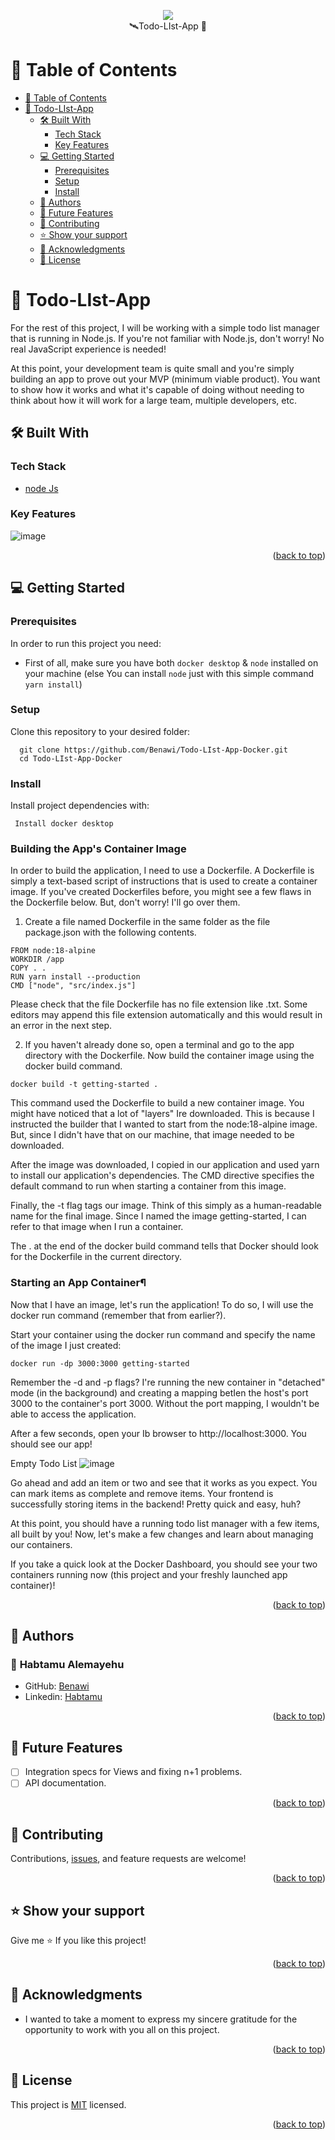 <a name="readme-top"></a>
 <div align="center"><a href="https://github.com/Benawi"><img src="https://github.com/Benawi/Benawi/assets/21217148/de823737-5f7f-4de8-b62e-3fe88c238eab"/></a>
 </div> 
 <div align="center">🛰Todo-LIst-App  🚀</div>

# 📗 Table of Contents

- [📗 Table of Contents](#-table-of-contents)
- [📖 Todo-LIst-App ](#-ruby-group-capstone---catalog-of-my-things-)
  - [🛠 Built With ](#-built-with-)
    - [Tech Stack ](#tech-stack-)
    - [Key Features ](#key-features-)
  - [💻 Getting Started ](#-getting-started-)
    - [Prerequisites](#prerequisites)
    - [Setup](#setup)
    - [Install](#install)
  - [👥 Authors ](#-authors-)
  - [🔭 Future Features ](#-future-features-)
  - [🤝 Contributing ](#-contributing-)
  - [⭐️ Show your support ](#️-show-your-support-)
  - [🙏 Acknowledgments ](#-acknowledgments-)
  - [📝 License ](#-license-)

# 📖 Todo-LIst-App <a name="about-project"></a>
For the rest of this project, I will be working with a simple todo list manager that is running in Node.js. If you're not familiar with Node.js, don't worry! No real JavaScript experience is needed!

At this point, your development team is quite small and you're simply building an app to prove out your MVP (minimum viable product). You want to show how it works and what it's capable of doing without needing to think about how it will work for a large team, multiple developers, etc.

## 🛠 Built With <a name="built-with"></a>

### Tech Stack <a name="tech-stack"></a>
  <ul>
     <li>
      <a href="">
node Js
      </a>
    </li>
  </ul>
  
</ul>

###  Key Features <a name="key-features"></a>
![image](https://github.com/Benawi/Todo-LIst-App-Docker/assets/21217148/09511e0b-a3c4-4bb8-bfb8-235fe782a31d)
<p align="right">(<a href="#readme-top">back to top</a>)</p>

<!-- GETTING STARTED -->

## 💻 Getting Started <a name="getting-started"></a>

### Prerequisites

In order to run this project you need:
- First of all, make sure you have both `docker desktop` & `node` installed on your machine
 (else You can install `node` just with this simple command  ```yarn install```)
### Setup

Clone this repository to your desired folder:

```
  git clone https://github.com/Benawi/Todo-LIst-App-Docker.git
  cd Todo-LIst-App-Docker
```

### Install

Install project dependencies with:

```
 Install docker desktop
```
### Building the App's Container Image
  In order to build the application, I need to use a Dockerfile. A Dockerfile is simply a text-based script of instructions that is used to create a container 
  image. If you've created Dockerfiles before, you might see a few flaws in the Dockerfile below. But, don't worry! I'll go over them.
  
  1. Create a file named Dockerfile in the same folder as the file package.json with the following contents.
  
    FROM node:18-alpine
    WORKDIR /app
    COPY . .
    RUN yarn install --production
    CMD ["node", "src/index.js"]
   
  Please check that the file Dockerfile has no file extension like .txt. Some editors may append this file extension automatically and this would result in an 
  error in the next step.
  
  2. If you haven't already done so, open a terminal and go to the app directory with the Dockerfile. Now build the container image using the docker build command.
  
  ```
  docker build -t getting-started .
  ```
  This command used the Dockerfile to build a new container image. You might have noticed that a lot of "layers" Ire downloaded. This is because I instructed the 
   builder that I wanted to start from the node:18-alpine image. But, since I didn't have that on our machine, that image needed to be downloaded.
  
  After the image was downloaded, I copied in our application and used yarn to install our application's dependencies. The CMD directive specifies the default 
  command to run when starting a container from this image.
  
  Finally, the -t flag tags our image. Think of this simply as a human-readable name for the final image. Since I named the image getting-started, I can refer to 
  that image when I run a container.
  
  The . at the end of the docker build command tells that Docker should look for the Dockerfile in the current directory.

### Starting an App Container¶
  Now that I have an image, let's run the application! To do so, I will use the docker run command (remember that from earlier?).
  
  Start your container using the docker run command and specify the name of the image I just created:

  ```
  docker run -dp 3000:3000 getting-started
  ```
Remember the -d and -p flags? I're running the new container in "detached" mode (in the background) and creating a mapping betIen the host's port 3000 to the container's port 3000. Without the port mapping, I wouldn't be able to access the application.

After a few seconds, open your Ib browser to http://localhost:3000. You should see our app!

Empty Todo List
![image](https://github.com/Benawi/Todo-LIst-App-Docker/assets/21217148/8cdd64a2-c762-468f-8eea-35ca8ee3e357)

Go ahead and add an item or two and see that it works as you expect. You can mark items as complete and remove items. Your frontend is successfully storing items in the backend! Pretty quick and easy, huh?

At this point, you should have a running todo list manager with a few items, all built by you! Now, let's make a few changes and learn about managing our containers.

If you take a quick look at the Docker Dashboard, you should see your two containers running now (this project and your freshly launched app container)!


<p align="right">(<a href="#readme-top">back to top</a>)</p>


## 👥 Authors <a name="authors"></a>

### 👤 **Habtamu Alemayehu**

- GitHub: [Benawi](https://github.com/Benawi)
- Linkedin: [Habtamu](https://www.linkedin.com/in/habtamualemayehu/)

<p align="right">(<a href="#readme-top">back to top</a>)</p>

## 🔭 Future Features <a name="future-features"></a>
- [ ]  Integration specs for Views and fixing n+1 problems.
- [ ]  API documentation.

<p align="right">(<a href="#readme-top">back to top</a>)</p>

## 🤝 Contributing <a name="contributing"></a>

Contributions, [issues](https://github.com/Benawi/Todo-LIst-App-Docker/issues), and feature requests are welcome!

<p align="right">(<a href="#readme-top">back to top</a>)</p>

## ⭐️ Show your support <a name="support"></a>

Give me ⭐️ If you like this project!

<p align="right">(<a href="#readme-top">back to top</a>)</p>

## 🙏 Acknowledgments <a name="acknowledgements"></a>

- I wanted to take a moment to express my sincere gratitude for the opportunity to work with you all on this project.

<p align="right">(<a href="#readme-top">back to top</a>)</p>

## 📝 License <a name="license"></a>

This project is [MIT](./MIT.md) licensed.

<p align="right">(<a href="#readme-top">back to top</a>)</p>
